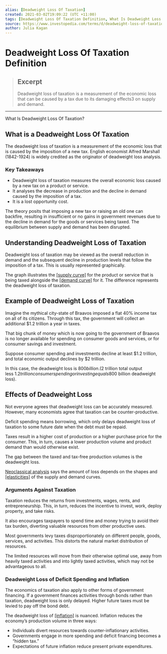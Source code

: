 ```yaml
---
alias: [Deadweight Loss Of Taxation]
created: 2021-03-02T19:09:22 (UTC +11:00)
tags: [Deadweight Loss Of Taxation Definition, What Is Deadweight Loss Of Taxation?]
source: https://www.investopedia.com/terms/d/deadweight-loss-of-taxation.asp
author: Julia Kagan
---
```


# Deadweight Loss Of Taxation Definition

> ## Excerpt
> Deadweight loss of taxation is a measurement of the economic loss that can be caused by a tax due to its damaging effects3 on supply and demand.

---

What Is Deadweight Loss Of Taxation?
## What is a Deadweight Loss Of Taxation

The deadweight loss of taxation is a measurement of the economic loss that is caused by the imposition of a new tax. English economist Alfred Marshall (1842-1924) is widely credited as the originator of deadweight loss analysis.

### Key Takeaways

-   Deadweight loss of taxation measures the overall economic loss caused by a new tax on a product or service.
-   It analyses the decrease in production and the decline in demand caused by the imposition of a tax.
-   It is a lost opportunity cost.

The theory posits that imposing a new tax or raising an old one can backfire, resulting in insufficient or no gains in government revenues due to the decline in demand for the goods or services being taxed. The equilibrium between supply and demand has been disrupted.

## Understanding Deadweight Loss of Taxation

Deadweight loss of taxation may be viewed as the overall reduction in demand and the subsequent decline in production levels that follow the imposition of a tax. This is usually represented graphically.

The graph illustrates the [[supply curve]](https://www.investopedia.com/terms/s/supply-curve.asp) for the product or service that is being taxed alongside the [[demand curve]](https://www.investopedia.com/terms/d/demand-curve.asp) for it. The difference represents the deadweight loss of taxation.

## Example of Deadweight Loss of Taxation

Imagine the mythical city-state of Braavos imposed a flat 40% income tax on all of its citizens. Through this tax, the government will collect an additional $1.2 trillion a year in taxes.

That big chunk of money which is now going to the government of Braavos is no longer available for spending on consumer goods and services, or for consumer savings and investment.

Suppose consumer spending and investments decline at least $1.2 trillion, and total economic output declines by $2 trillion.

In this case, the deadweight loss is $800 billion. ($2 trillion total output less $1.2 trillion consumer spending or investing equals $800 billion deadweight loss).

## Effects of Deadweight Loss

Not everyone agrees that deadweight loss can be accurately measured. However, many economists agree that taxation can be counter-productive.

Deficit spending means borrowing, which only delays deadweight loss of taxation to some future date when the debt must be repaid.

Taxes result in a higher cost of production or a higher purchase price for the consumer. This, in turn, causes a lower production volume and product demand than would otherwise exist.

The gap between the taxed and tax-free production volumes is the deadweight loss. 

[Neoclassical analysis](https://www.investopedia.com/terms/n/neoclassical.asp) says the amount of loss depends on the shapes and [[elasticities]](https://www.investopedia.com/terms/e/elasticity.asp) of the supply and demand curves.

### Arguments Against Taxation

Taxation reduces the returns from investments, wages, rents, and entrepreneurship. This, in turn, reduces the incentive to invest, work, deploy property, and take risks.

It also encourages taxpayers to spend time and money trying to avoid their tax burden, diverting valuable resources from other productive uses.

Most governments levy taxes disproportionately on different people, goods, services, and activities. This distorts the natural market distribution of resources.

The limited resources will move from their otherwise optimal use, away from heavily taxed activities and into lightly taxed activities, which may not be advantageous to all.

### Deadweight Loss of Deficit Spending and Inflation

The economics of taxation also apply to other forms of government financing. If a government finances activities through bonds rather than taxation, deadweight loss is only delayed. Higher future taxes must be levied to pay off the bond debt.

The deadweight loss of [[inflation]](https://www.investopedia.com/terms/i/inflation.asp) is nuanced. Inflation reduces the economy’s production volume in three ways:

-   Individuals divert resources towards counter-inflationary activities.
-   Governments engage in more spending and deficit financing becomes a “hidden tax.”
-   Expectations of future inflation reduce present private expenditures.
